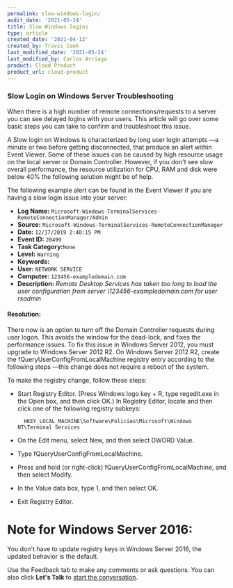 ```yaml
---
permalink: slow-windows-login/
audit_date: '2021-05-24'
title: Slow Windows logins
type: article
created_date: '2021-04-12'
created_by: Travis Cook
last_modified_date: '2021-05-24'
last_modified_by: Carlos Arriaga
product: Cloud Product
product_url: cloud-product
---
```



### Slow Login on Windows Server Troubleshooting

When there is a high number of remote connections/requests to a server you can see delayed logins with your users. This article will go over some basic steps you can take to confirm and troubleshoot this issue.

A Slow login on Windows is characterized by long user login attempts &mdash;a minute or two before getting disconnected, that produce an alert within Event Viewer. Some of these issues can be caused by high resource usage on the local server or Domain Controller. However, if you don't see slow overall performance, the resource utilization for CPU, RAM and disk were below 40% the following solution might be of help.

The following example alert can be found in the Event Viewer if you are having a slow login issue into your server:

- **Log Name:**     `Microsoft-Windows-TerminalServices-RemoteConnectionManager/Admin`
- **Source:**       `Microsoft-Windows-TerminalServices-RemoteConnectionManager`
- **Date:**         `12/17/2019 2:40:15 PM`
- **Event ID:**     `20499`
- **Task Category:**`None`
- **Level:**        `Warning`
- **Keywords:**     
- **User:**         `NETWORK SERVICE`
- **Computer:**     `123456-exampledomain.com`
- **Description:**  *Remote Desktop Services has taken too long to load the user configuration from server \\123456-exampledomain.com for user rsadmin*
#### Resolution:

There now is an option to turn off the Domain Controller requests during user logon. This avoids the window for the dead-lock, and fixes the performance issues. To fix this issue in Windows Server 2012, you must upgrade to Windows Server 2012 R2. On Windows Server 2012 R2, create the fQueryUserConfigFromLocalMachine registry entry according to the following steps &mdash;this change does not require a reboot of the system.

To make the registry change, follow these steps:
- Start Registry Editor. (Press Windows logo key + R, type regedit.exe in the Open box, and then click OK.)
    In Registry Editor, locate and then click one of the following registry subkeys:
 
        HKEY_LOCAL_MACHINE\Software\Policies\Microsoft\Windows NT\Terminal Services

-  On the Edit menu, select New, and then select DWORD Value.
- Type fQueryUserConfigFromLocalMachine.
- Press and hold (or right-click) fQueryUserConfigFromLocalMachine, and then select Modify.
- In the Value data box, type 1, and then select OK.
- Exit Registry Editor.

# Note for Windows Server 2016:
You don't have to update registry keys in Windows Server 2016, the updated behavior is the default.

Use the Feedback tab to make any comments or ask questions. You can also click
**Let's Talk** to [start the conversation](https://www.rackspace.com/). 




